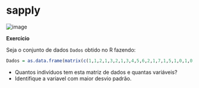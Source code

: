 # sapply

![image](https://user-images.githubusercontent.com/11158247/139543768-f76d4980-4a89-46b4-a623-eefd5b519b6d.png)

**Exercício**

Seja o conjunto de dados `Dados` obtido no R fazendo:

```r
Dados = as.data.frame(matrix(c(1,1,2,1,3,2,1,3,4,5,6,2,1,7,1,5,1,0,1,0), ncol=4))
```

* Quantos indivíduos tem esta matriz de dados e quantas variáveis?
* Identifique a variavel com maior desvio padrão.

